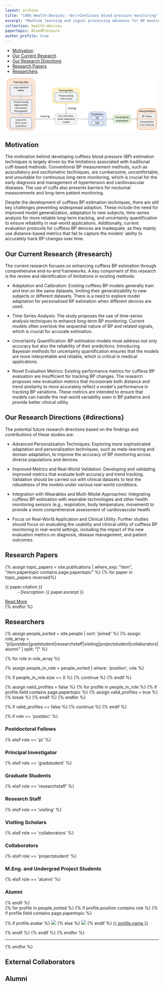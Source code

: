 ```yaml
---
layout: archive
title: "CARG Health-Devices: <br/>Continuos blood pressure monitoring"
excerpt: "Machine learning and signal processing advances for BP monitoring <br/><img src='/images/ContinousBPProcessing.png'>"
collection: health-devices
papertopic: BloodPressure
author_profile: true
---
```


- [Motivation](#motivation)
- [Our Current Research](#research)
- [Our Research Directions](#directions)
- [Research Papers](#publications)
- [Researchers](#researchers)

<img width="500" src='/images/ContinousBPProcessing.png'>

## Motivation
The motivation behind developing cuffless blood pressure (BP) estimation techniques is largely driven by the limitations associated with traditional cuff-based methods. Conventional BP measurement methods, such as auscultatory and oscillometric techniques, are cumbersome, uncomfortable, and unsuitable for continuous long-term monitoring, which is crucial for the early diagnosis and management of hypertension and cardiovascular diseases. The use of cuffs also presents barriers for nocturnal measurements and long-term patient monitoring.

Despite the development of cuffless BP estimation techniques, there are still key challenges preventing widespread adoption. These include the need for improved model generalization, adaptation to new subjects, time-series analysis for more reliable long-term tracking, and uncertainty quantification to ensure reliability in real-world applications. Additionally, current evaluation protocols for cuffless BP devices are inadequate, as they mainly use distance-based metrics that fail to capture the models' ability to accurately track BP changes over time.

## Our Current Research {#research}
The current research focuses on enhancing cuffless BP estimation through comprehensive end-to-end frameworks. A key component of this research is the review and identification of limitations in existing methods:

* Adaptation and Calibration: Existing cuffless BP models generally train and test on the same datasets, limiting their generalizability to new subjects or different datasets. There is a need to explore model adaptation for personalized BP estimation when different devices are used.

* Time Series Analysis: The study proposes the use of time-series analysis techniques to enhance long-term BP monitoring. Current models often overlook the sequential nature of BP and related signals, which is crucial for accurate estimation.

* Uncertainty Quantification: BP estimation models must address not only accuracy but also the reliability of their predictions. Introducing Bayesian methods for uncertainty quantification ensures that the models are more interpretable and reliable, which is critical in medical applications.

* Novel Evaluation Metrics: Existing performance metrics for cuffless BP evaluation are insufficient for tracking BP changes. The research proposes new evaluation metrics that incorporate both distance and trend similarity to more accurately reflect a model's performance in tracking BP variations. These metrics are intended to ensure that models can handle the real-world variability seen in BP patterns and provide better clinical utility.

## Our Research Directions {#directions}
The potential future research directions based on the findings and contributions of these studies are:

* Advanced Personalization Techniques: Exploring more sophisticated adaptation and personalization techniques, such as meta-learning and domain adaptation, to improve the accuracy of BP monitoring across diverse populations and devices.

* Improved Metrics and Real-World Validation: Developing and validating improved metrics that evaluate both accuracy and trend tracking. Validation should be carried out with clinical datasets to test the robustness of the models under various real-world conditions.

* Integration with Wearables and Multi-Modal Approaches: Integrating cuffless BP estimation with wearable technologies and other health monitoring sensors (e.g., respiration, body temperature, movement) to provide a more comprehensive assessment of cardiovascular health.

* Focus on Real-World Application and Clinical Utility: Further studies should focus on evaluating the usability and clinical utility of cuffless BP monitoring in real-world settings, including the impact of the new evaluation metrics on diagnosis, disease management, and patient outcomes.


<div class="content-container">
  <!-- Section: Papers -->
  <section id="publications">
    <h2>Research Papers</h2>
    <div class="paper-grid">
      {% assign topic_papers = site.publications | where_exp: "item", "item.papertopic contains page.papertopic" %}
      {% for paper in topic_papers reversed%}
        <div class="paper-card">
            <dl><dt>{{ paper.citation }}</dt>
            <dd>- <em>Description</em>: {{ paper.excerpt }}</dd> </dl>
            <a href="{{ paper.url }}" class="btn">Read More</a>
        </div>
      {% endfor %}
    </div>
  </section>

<section id="researchers">
  <h2>Researchers</h2>
  {% assign people_sorted = site.people | sort: 'joined' %}
  {% assign role_array = "pi|postdoc|gradstudent|researchstaff|visiting|projectstudent|collaborators|alumni" | split: "|" %}

  {% for role in role_array %}

  {% assign people_in_role = people_sorted | where: 'position', role %}

  <!-- Skip section if there's nobody -->
  {% if people_in_role.size == 0 %}
    {% continue %}
  {% endif %}

  <!-- Additional check to skip empty roles with no valid profiles -->
  {% assign valid_profiles = false %}
  {% for profile in people_in_role %}
  {% if profile.field contains page.papertopic %}
    {% assign valid_profiles = true %}
    {% break %}
  {% endif %}
  {% endfor %}

  {% if valid_profiles == false %}
  {% continue %}
  {% endif %}

  <div class="pos_header">
  {% if role == 'postdoc' %}
  <h3>Postdoctoral Fellows</h3>
   {% elsif role == 'pi' %}
  <h3>Principal Investigator</h3>
   {% elsif role == 'gradstudent' %}
  <h3>Graduate Students</h3>
   {% elsif role == 'researchstaff' %}
  <h3>Research Staff</h3>
   {% elsif role == 'visiting' %}
  <h3>Visiting Scholars</h3>
   {% elsif role == 'collaborators' %}
  <h3>Collaborators</h3>
  {% elsif role == 'projectstudent' %}
  <h3>M.Eng. and Undergrad Project Students</h3>
   {% elsif role == 'alumni' %}
  <h3>Alumni</h3>
  {% endif %}
  </div>


  <div class="content list people">
    {% for profile in people_sorted %}
      {% if profile.position contains role %}
       {% if profile.field contains page.papertopic %}
        <div class="list-item-people">
          <p class="list-post-title">
            {% if profile.avatar %}
              <a href="{{ site.baseurl }}{{ profile.url }}"><img class="profile-thumbnail" src="{{site.baseurl}}/images/people/{{profile.avatar}}" style="width: 70px;"></a>
            {% else %}
              <a href="{{ site.baseurl }}{{ profile.url }}"><img class="profile-thumbnail" src="http://evansheline.com/wp-content/uploads/2011/02/facebook-Storm-Trooper.jpg" style="width: 70px;"></a>
            {% endif %}
            <a class="name" href="{{ site.baseurl }}{{ profile.url }}">{{ profile.name }}</a>
          </p>
        </div>
        {% endif %}
      {% endif %}
    {% endfor %}
  </div>
  <hr>
  {% endfor %}
</section>

  <h2>External Collaborators</h2>
  <h2>Alumni</h2>
